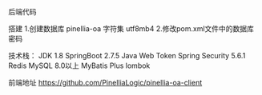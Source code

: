 后端代码

搭建
1.创建数据库 pinellia-oa 字符集 utf8mb4
2.修改pom.xml文件中的数据库密码

技术栈：
JDK 1.8
SpringBoot 2.7.5
Java Web Token
Spring Security 5.6.1
Redis
MySQL 8.0以上
MyBatis Plus
lombok

前端地址
https://github.com/PinelliaLogic/pinellia-oa-client
